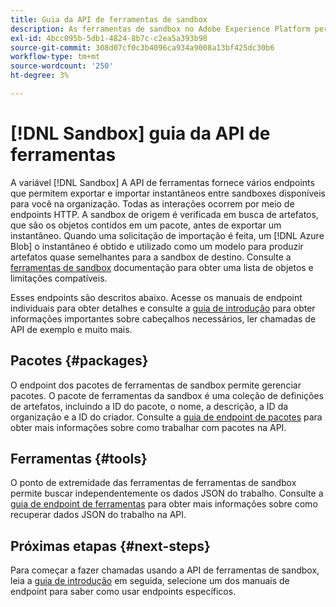 ```yaml
---
title: Guia da API de ferramentas de sandbox
description: As ferramentas de sandbox no Adobe Experience Platform permitem exportar e importar um instantâneo das configurações de sandbox entre as sandboxes.
exl-id: 4bcc095b-5db1-4824-8b7c-c2ea5a393b98
source-git-commit: 308d07cf0c3b4096ca934a9008a13bf425dc30b6
workflow-type: tm+mt
source-wordcount: '250'
ht-degree: 3%

---
```


# [!DNL Sandbox] guia da API de ferramentas

A variável [!DNL Sandbox] A API de ferramentas fornece vários endpoints que permitem exportar e importar instantâneos entre sandboxes disponíveis para você na organização. Todas as interações ocorrem por meio de endpoints HTTP. A sandbox de origem é verificada em busca de artefatos, que são os objetos contidos em um pacote, antes de exportar um instantâneo. Quando uma solicitação de importação é feita, um [!DNL Azure Blob] o instantâneo é obtido e utilizado como um modelo para produzir artefatos quase semelhantes para a sandbox de destino. Consulte a [ferramentas de sandbox](../ui/sandbox-tooling.md#objects-supported-for-sandbox-tooling) documentação para obter uma lista de objetos e limitações compatíveis.

Esses endpoints são descritos abaixo. Acesse os manuais de endpoint individuais para obter detalhes e consulte a [guia de introdução](./getting-started.md) para obter informações importantes sobre cabeçalhos necessários, ler chamadas de API de exemplo e muito mais.

## Pacotes {#packages}

O endpoint dos pacotes de ferramentas de sandbox permite gerenciar pacotes. O pacote de ferramentas da sandbox é uma coleção de definições de artefatos, incluindo a ID do pacote, o nome, a descrição, a ID da organização e a ID do criador. Consulte a [guia de endpoint de pacotes](./packages.md) para obter mais informações sobre como trabalhar com pacotes na API.

## Ferramentas {#tools}

O ponto de extremidade das ferramentas de ferramentas de sandbox permite buscar independentemente os dados JSON do trabalho. Consulte a [guia de endpoint de ferramentas](./tools.md) para obter mais informações sobre como recuperar dados JSON do trabalho na API.

## Próximas etapas {#next-steps}

Para começar a fazer chamadas usando a API de ferramentas de sandbox, leia a [guia de introdução](./getting-started.md) em seguida, selecione um dos manuais de endpoint para saber como usar endpoints específicos.
